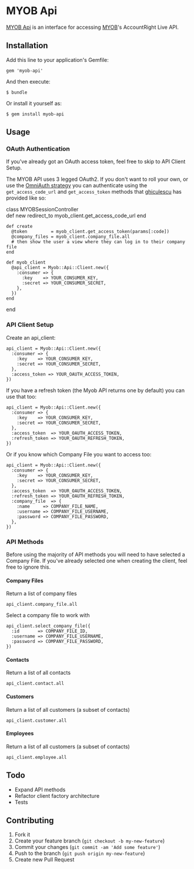 # MYOB Api

[MYOB Api](https://github.com/davidlumley/myob-api) is an interface for accessing [MYOB](http://developer.myob.com/api/accountright/v2/)'s  AccountRight Live API.

## Installation

Add this line to your application's Gemfile:

    gem 'myob-api'

And then execute:

    $ bundle

Or install it yourself as:

    $ gem install myob-api

## Usage

### OAuth Authentication

If you've already got an OAuth access token, feel free to skip to API Client Setup.

The MYOB API uses 3 legged OAuth2. If you don't want to roll your own, or use the [OmniAuth strategy](https://github.com/davidlumley/omniauth-myob) you can authenticate using the `get_access_code_url` and `get_access_token` methods that [ghiculescu](https://github.com/ghiculescu) has provided like so:

  class MYOBSessionController  
    def new
      redirect_to myob_client.get_access_code_url
    end

    def create
      @token         = myob_client.get_access_token(params[:code])
      @company_files = myob_client.company_file.all
      # then show the user a view where they can log in to their company file
    end

    def myob_client
      @api_client = Myob::Api::Client.new({
        :consumer => {
          :key    => YOUR_CONSUMER_KEY,
          :secret => YOUR_CONSUMER_SECRET,
        },
      })
    end
  end

### API Client Setup

Create an api_client:

    api_client = Myob::Api::Client.new({
      :consumer => {
        :key    => YOUR_CONSUMER_KEY,
        :secret => YOUR_CONSUMER_SECRET,
      },
      :access_token => YOUR_OAUTH_ACCESS_TOKEN,
    })

If you have a refresh token (the Myob API returns one by default) you can use that too:

    api_client = Myob::Api::Client.new({
      :consumer => {
        :key    => YOUR_CONSUMER_KEY,
        :secret => YOUR_CONSUMER_SECRET,
      },
      :access_token  => YOUR_OAUTH_ACCESS_TOKEN,
      :refresh_token => YOUR_OAUTH_REFRESH_TOKEN,
    })

Or if you know which Company File you want to access too:

    api_client = Myob::Api::Client.new({
      :consumer => {
        :key    => YOUR_CONSUMER_KEY,
        :secret => YOUR_CONSUMER_SECRET,
      },
      :access_token  => YOUR_OAUTH_ACCESS_TOKEN,
      :refresh_token => YOUR_OAUTH_REFRESH_TOKEN,
      :company_file  => {
        :name     => COMPANY_FILE_NAME,
        :username => COMPANY_FILE_USERNAME,
        :password => COMPANY_FILE_PASSWORD,
      },
    })

### API Methods

Before using the majority of API methods you will need to have selected a Company File. If you've already selected one when creating the client, feel free to ignore this.

#### Company Files

Return a list of company files

    api_client.company_file.all

Select a company file to work with

    api_client.select_company_file({
      :id       => COMPANY_FILE_ID,
      :username => COMPANY_FILE_USERNAME,
      :password => COMPANY_FILE_PASSWORD,
    })

####  Contacts

Return a list of all contacts

    api_client.contact.all

#### Customers

Return a list of all customers (a subset of contacts)

    api_client.customer.all

#### Employees

Return a list of all customers (a subset of contacts)

    api_client.employee.all


## Todo

* Expand API methods
* Refactor client factory architecture
* Tests


## Contributing

1. Fork it
2. Create your feature branch (`git checkout -b my-new-feature`)
3. Commit your changes (`git commit -am 'Add some feature'`)
4. Push to the branch (`git push origin my-new-feature`)
5. Create new Pull Request
